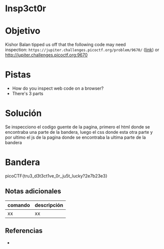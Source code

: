 # Insp3ct0r

# Objetivo
Kishor Balan tipped us off that the following code may need inspection: `https://jupiter.challenges.picoctf.org/problem/9670/` ([link](https://jupiter.challenges.picoctf.org/problem/9670/)) or http://jupiter.challenges.picoctf.org:9670

# Pistas
- How do you inspect web code on a browser?
- There's 3 parts

# Solución
Se inspecciono el codigo guente de la pagina, primero el html donde se encontraba una parte de la bandera, luego el css donde esta otra parte y por ultimo el js de la pagina donde se encontraba la ultima parte de la bandera

# Bandera
picoCTF{tru3_d3t3ct1ve_0r_ju5t_lucky?2e7b23e3}

## Notas adicionales
| comando | descripción |
| ------ | ------ |
| xx | xx |

## Referencias
- []()